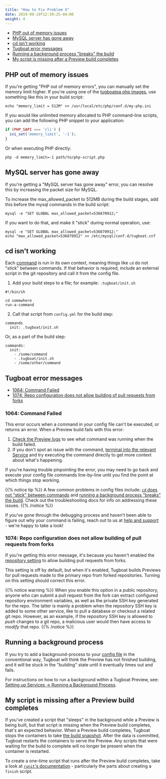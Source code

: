 ```yaml
---
title: "How to Fix Problem X"
date: 2019-09-19T12:39:25-04:00
weight: 4
---
```


- [PHP out of memory issues](#php-out-of-memory-issues)
- [MySQL server has gone away](#mysql-server-has-gone-away)
- [cd isn't working](#cd-isn-t-working)
- [Tugboat error messages](#tugboat-error-messages)
- [Running a background process "breaks" the build](#running-a-background-process)
- [My script is missing after a Preview build completes](#my-script-is-missing-after-a-preview-build-completes)

## PHP out of memory issues

If you're getting "PHP out of memory errors", you can manually set the memory limit higher. If you're using one of the
[tugboatqa php images](/reference/tugboat-images/), use something like this in your build script:

`echo "memory_limit = 512M" >> /usr/local/etc/php/conf.d/my-php.ini`

If you would like unlimited memory allocated to PHP command-line scripts, you can add the following PHP snippet to your
application:

```php
if (PHP_SAPI === 'cli') {
  ini_set('memory_limit', '-1');
}
```

Or when executing PHP directly:

`php -d memory_limit=-1 path/to/php-script.php`

## MySQL server has gone away

If you're getting a "MySQL server has gone away" error, you can resolve this by increasing the packet size for MySQL.

To increase the max_allowed_packet to 512MB during the build stages, add this before the mysql commands in the build
script:

`mysql -e "SET GLOBAL max_allowed_packet=536870912;"`

If you want to do that, and make it "stick" during normal operation, use:

```
mysql -e "SET GLOBAL max_allowed_packet=536870912;"
echo "max_allowed_packet=536870912" >> /etc/mysql/conf.d/tugboat.cnf
```

## cd isn't working

Each [command](/setting-up-services/how-to-set-up-services/leverage-service-commands/) is run in its own context,
meaning things like `cd` do not "stick" between commands. If that behavior is required, include an external script in
the git repository and call it from the config file.

1. Add your build steps to a file; for example: `.tugboat/init.sh`

```
#!/bin/sh

cd somewhere
run-a-command
```

2. Call that script from `config.yml` for the build step:

```
commands
  init: .tugboat/init.sh
```

Or, as a part of the build step:

```
commands:
  init:
    - /some/command
    - .tugboat/init.sh
    - /some/other/command
```

## Tugboat error messages

- [1064: Command Failed](#1064-command-failed)
- [1074: Repo configuration does not allow building of pull requests from forks](#1074-repo-configuration-does-not-allow-building-of-pull-requests-from-forks)

### 1064: Command Failed

This error occurs when a command in your config file can't be executed, or returns an error. When a Preview build fails
with this error:

1. [Check the Preview logs](../debug-config-file/#how-to-check-the-preview-logs) to see what command was running when
   the build failed.
2. If you don't spot an issue with the command,
   [terminal into the relevant Service](../debug-config-file/#debug-by-terminal-in-tugboat-s-web-ui) and try executing
   the command directly to get more context about what's happening.

If you're having trouble pinpointing the error, you may need to go back and execute your config file commands
line-by-line until you find the point at which things stop working.

{{% notice tip %}} A few common problems in config files include:
[`cd` does not "stick" between commands](#cd-isn-t-working) and
[running a background process "breaks" the build](#running-a-background-process). Check out the troubleshooting docs for
info on addressing these issues. {{% /notice %}}

If you've gone through the debugging process and haven't been able to figure out why your command is failing, reach out
to us at [help and support](/support/) - we're happy to take a look!

### 1074: Repo configuration does not allow building of pull requests from forks

If you're getting this error message, it's because you haven't enabled the
[repository setting](/setting-up-tugboat/select-repo-settings/) to allow building pull requests from forks.

This setting is off by default, but when it's enabled, Tugboat builds Previews for pull requests made to the primary
repo from forked repositories. Turning on this setting should correct this error.

{{% notice warning %}} When you enable this option in a public repository, anyone who can submit a pull request from the
fork can extract configured repository environment variables, as well as the private SSH key generated for the repo. The
latter is mainly a problem when the repository SSH key is added to some other service, like to pull a database or
checkout a related git repo. However, as an example, if the repository SSH key is allowed to _push_ changes to a git
repo, a malicious user would then have access to _modify_ that repo. {{% /notice %}}

## Running a background process

If you try to add a background-process to your [config file](/setting-up-tugboat/create-a-tugboat-config-file/) in the
conventional way, Tugboat will think the Preview has not finished building, and it will be stuck in the "building" state
until it eventually times out and fails.

For instructions on how to run a background within a Tugboat Preview, see:
[Setting up Services -> Running a Background Process](/setting-up-services/how-to-set-up-services/running-a-background-process/).

## My script is missing after a Preview build completes

If you've created a script that "sleeps" in the background while a Preview is being built, but that script is missing
when the Preview build completes, that's an expected behavior. When a Preview build completes, Tugboat stops the
containers to take [the build snapshot](/building-a-preview/preview-deep-dive/how-previews-work/#the-build-snapshot).
After the data is committed, Tugboat restarts the containers to serve the Preview. Any scripts that were waiting for the
build to complete will no longer be present when the container is restarted.

To create a one-time script that runs after the Preview build completes, take a look at
[`runit`'s documentation](http://smarden.org/runit/runsv.8.html) - particularly the parts about creating a `finish`
script.
